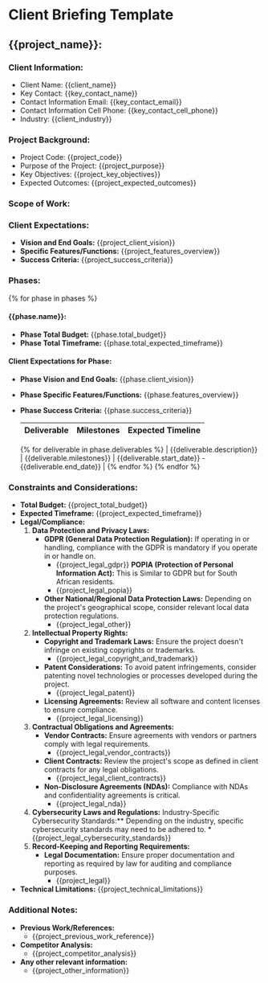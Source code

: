 # Client Briefing Template

## {{project_name}}:

### Client Information:
- Client Name: {{client_name}}
- Key Contact: {{key_contact_name}}
- Contact Information Email: {{key_contact_email}}
- Contact Information Cell Phone: {{key_contact_cell_phone}}
- Industry: {{client_industry}}

### Project Background:
- Project Code: {{project_code}}
- Purpose of the Project: {{project_purpose}}
- Key Objectives: {{project_key_objectives}}
- Expected Outcomes: {{project_expected_outcomes}}

### Scope of Work:
### Client Expectations:
- **Vision and End Goals:**
{{project_client_vision}}
- **Specific Features/Functions:**
{{project_features_overview}}
- **Success Criteria:**
{{project_success_criteria}}

### Phases:
{% for phase in phases %}
#### {{phase.name}}:
- **Phase Total Budget:** {{phase.total_budget}}
- **Phase Total Timeframe:** {{phase.total_expected_timeframe}}

#### Client Expectations for Phase:
- **Phase Vision and End Goals:** {{phase.client_vision}}
- **Phase Specific Features/Functions:** {{phase.features_overview}}
- **Phase Success Criteria:** {{phase.success_criteria}}

    | Deliverable                  | Milestones                 | Expected Timeline          |
    |------------------------------|----------------------------|----------------------------|
    {% for deliverable in phase.deliverables %}
    | {{deliverable.description}}  | {{deliverable.milestones}} | {{deliverable.start_date}} - {{deliverable.end_date}}  |
    {% endfor %}
{% endfor %}

### Constraints and Considerations:
- **Total Budget:** {{project_total_budget}}
- **Expected Timeframe:** {{project_expected_timeframe}}
- **Legal/Compliance:**
    1. **Data Protection and Privacy Laws:**
        - **GDPR (General Data Protection Regulation):** If operating in or handling, compliance with the GDPR is mandatory if you operate in or handle on.
            * {{project_legal_gdpr}}
        **POPIA (Protection of Personal Information Act):** This is Similar to GDPR but for South African residents.
            * {{project_legal_popia}}
        - **Other National/Regional Data Protection Laws:** Depending on the project's geographical scope, consider relevant local data protection regulations.
            * {{project_legal_other}}
    1. **Intellectual Property Rights:**
        - **Copyright and Trademark Laws:** Ensure the project doesn't infringe on existing copyrights or trademarks.
            * {{project_legal_copyright_and_trademark}}
        - **Patent Considerations:** To avoid patent infringements, consider patenting novel technologies or processes developed during the project.
            * {{project_legal_patent}}
        - **Licensing Agreements:** Review all software and content licenses to ensure compliance.
            * {{project_legal_licensing}}
    1. **Contractual Obligations and Agreements:**
        - **Vendor Contracts:** Ensure agreements with vendors or partners comply with legal requirements.
            * {{project_legal_vendor_contracts}}
        - **Client Contracts:** Review the project's scope as defined in client contracts for any legal obligations.
            * {{project_legal_client_contracts}}
        - **Non-Disclosure Agreements (NDAs):** Compliance with NDAs and confidentiality agreements is critical.
            * {{project_legal_nda}}
    1. **Cybersecurity Laws and Regulations:**
        Industry-Specific Cybersecurity Standards:** Depending on the industry, specific cybersecurity standards may need to be adhered to.
            *  {{project_legal_cybersecurity_standards}}
    1. **Record-Keeping and Reporting Requirements:**
        - **Legal Documentation:** Ensure proper documentation and reporting as required by law for auditing and compliance purposes.
            *  {{project_legal}}
- **Technical Limitations:** {{project_technical_limitations}}

### Additional Notes:
- **Previous Work/References:**
    - {{project_previous_work_reference}}
- **Competitor Analysis:**
    - {{project_competitor_analysis}}
- **Any other relevant information:**
    - {{project_other_information}}

